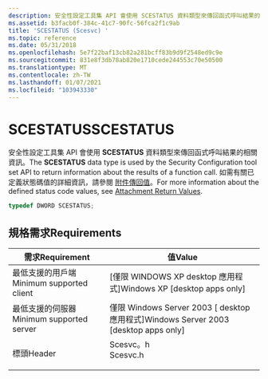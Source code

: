 ```yaml
---
description: 安全性設定工具集 API 會使用 SCESTATUS 資料類型來傳回函式呼叫結果的相關資訊。 如需有關已定義狀態碼值的詳細資訊，請參閱附件傳回值。
ms.assetid: b3facb0f-384c-41c7-90fc-56fca2f1c9ab
title: 'SCESTATUS (Scesvc) '
ms.topic: reference
ms.date: 05/31/2018
ms.openlocfilehash: 5e7f22baf13cb82a281bcff83b9d9f2548ed9c9e
ms.sourcegitcommit: 831e8f3db78ab820e1710cede244553c70e50500
ms.translationtype: MT
ms.contentlocale: zh-TW
ms.lasthandoff: 01/07/2021
ms.locfileid: "103943330"
---
```

# <a name="scestatus"></a><span data-ttu-id="b9b3f-104">SCESTATUS</span><span class="sxs-lookup"><span data-stu-id="b9b3f-104">SCESTATUS</span></span>

<span data-ttu-id="b9b3f-105">安全性設定工具集 API 會使用 **SCESTATUS** 資料類型來傳回函式呼叫結果的相關資訊。</span><span class="sxs-lookup"><span data-stu-id="b9b3f-105">The **SCESTATUS** data type is used by the Security Configuration tool set API to return information about the results of a function call.</span></span> <span data-ttu-id="b9b3f-106">如需有關已定義狀態碼值的詳細資訊，請參閱 [附件傳回值](management-return-values.md)。</span><span class="sxs-lookup"><span data-stu-id="b9b3f-106">For more information about the defined status code values, see [Attachment Return Values](management-return-values.md).</span></span>


```C++
typedef DWORD SCESTATUS;
```



## <a name="requirements"></a><span data-ttu-id="b9b3f-107">規格需求</span><span class="sxs-lookup"><span data-stu-id="b9b3f-107">Requirements</span></span>



| <span data-ttu-id="b9b3f-108">需求</span><span class="sxs-lookup"><span data-stu-id="b9b3f-108">Requirement</span></span> | <span data-ttu-id="b9b3f-109">值</span><span class="sxs-lookup"><span data-stu-id="b9b3f-109">Value</span></span> |
|-------------------------------------|-------------------------------------------------------------------------------------|
| <span data-ttu-id="b9b3f-110">最低支援的用戶端</span><span class="sxs-lookup"><span data-stu-id="b9b3f-110">Minimum supported client</span></span><br/> | <span data-ttu-id="b9b3f-111">\[僅限 WINDOWS XP desktop 應用程式\]</span><span class="sxs-lookup"><span data-stu-id="b9b3f-111">Windows XP \[desktop apps only\]</span></span><br/>                                         |
| <span data-ttu-id="b9b3f-112">最低支援的伺服器</span><span class="sxs-lookup"><span data-stu-id="b9b3f-112">Minimum supported server</span></span><br/> | <span data-ttu-id="b9b3f-113">僅限 Windows Server 2003 \[ desktop 應用程式\]</span><span class="sxs-lookup"><span data-stu-id="b9b3f-113">Windows Server 2003 \[desktop apps only\]</span></span><br/>                                |
| <span data-ttu-id="b9b3f-114">標頭</span><span class="sxs-lookup"><span data-stu-id="b9b3f-114">Header</span></span><br/>                   | <dl> <span data-ttu-id="b9b3f-115"><dt>Scesvc。h</dt></span><span class="sxs-lookup"><span data-stu-id="b9b3f-115"><dt>Scesvc.h</dt></span></span> </dl> |



 

 




